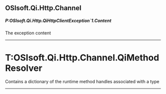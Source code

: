 ## OSIsoft.Qi.Http.Channel ##

##### P:OSIsoft.Qi.Http.QiHttpClientException`1.Content

 The exception content 



---
# T:OSIsoft.Qi.Http.Channel.QiMethodResolver

 Contains a dictionary of the runtime method handles associated with a type 



---


